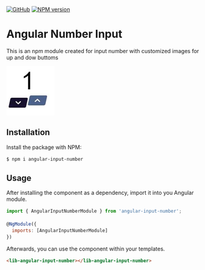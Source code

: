 [![GitHub](https://img.shields.io/github/license/mashape/apistatus.svg)](https://opensource.org/licenses/MIT)
[![NPM version](https://img.shields.io/npm/v/angular-input-number.svg)](https://www.npmjs.com/package/angular-input-number)


# Angular Number Input

This is an npm module created for input number with customized images for up and dow buttoms

<img src="doc/demo.JPG"/>

## Installation

Install the package with NPM:

```bash
$ npm i angular-input-number
```

## Usage

After installing the component as a dependency, import it into you Angular module.

```js
import { AngularInputNumberModule } from 'angular-input-number';

@NgModule({
  imports: [AngularInputNumberModule]
})
```

Afterwards, you can use the component within your templates.

```html
<lib-angular-input-number></lib-angular-input-number>
```

